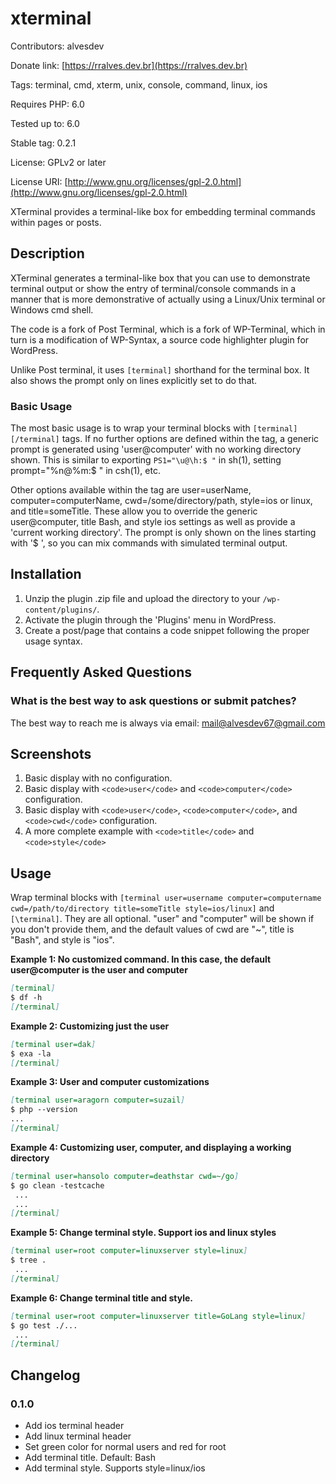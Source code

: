 # xterminal

Contributors: alvesdev

Donate link: [https://rralves.dev.br](https://rralves.dev.br)

Tags: terminal, cmd, xterm, unix, console, command, linux, ios

Requires PHP: 6.0

Tested up to: 6.0

Stable tag: 0.2.1

License: GPLv2 or later

License URI: [http://www.gnu.org/licenses/gpl-2.0.html](http://www.gnu.org/licenses/gpl-2.0.html)

XTerminal provides a terminal-like box for embedding terminal commands within pages or posts.

## Description

XTerminal generates a terminal-like box that you can use to demonstrate terminal output or show the entry of terminal/console commands in a manner that is more demonstrative of actually using a Linux/Unix terminal or Windows cmd shell.

The code is a fork of Post Terminal, which is a fork of WP-Terminal, which in turn is a modification of WP-Syntax, a source code highlighter plugin for WordPress.

Unlike Post terminal, it uses `[terminal]` shorthand for the terminal box. It also shows the prompt only on lines explicitly set to do that.

### Basic Usage

The most basic usage is to wrap your terminal blocks with `[terminal][/terminal]` tags. If no further options are defined within the tag, a generic prompt is generated using 'user@computer' with no working directory shown. This is similar to exporting `PS1="\u@\h:$ "` in sh(1), setting prompt="%n@%m:$ " in csh(1), etc.

Other options available within the tag are user=userName, computer=computerName, cwd=/some/directory/path, style=ios or linux, and title=someTitle. These allow you to override the generic user@computer, title Bash, and style ios settings as well as provide a 'current working directory'. The prompt is only shown on the lines starting with '$ ', so you can mix commands with simulated terminal output.

## Installation

1. Unzip the plugin .zip file and upload the directory to your `/wp-content/plugins/`.
2. Activate the plugin through the 'Plugins' menu in WordPress.
3. Create a post/page that contains a code snippet following the proper usage syntax.

## Frequently Asked Questions

### What is the best way to ask questions or submit patches?
The best way to reach me is always via email: [mail@alvesdev67@gmail.com](mailto:mail@alvesdev67@gmail.com)

## Screenshots

1. Basic display with no configuration.
2. Basic display with `<code>user</code>` and `<code>computer</code>` configuration.
3. Basic display with `<code>user</code>`, `<code>computer</code>`, and `<code>cwd</code>` configuration.
4. A more complete example with `<code>title</code>` and `<code>style</code>`

## Usage

Wrap terminal blocks with `[terminal user=username computer=computername cwd=/path/to/directory title=someTitle style=ios/linux]` and `[\terminal]`. They are all optional. "user" and "computer" will be shown if you don't provide them, and the default values of cwd are "~", title is "Bash", and style is "ios".

**Example 1: No customized command. In this case, the default user@computer is the user and computer**

```markdown
[terminal]
$ df -h
[/terminal]
```

**Example 2: Customizing just the user**

```markdown
[terminal user=dak]
$ exa -la
[/terminal]
```

**Example 3: User and computer customizations**

```markdown
[terminal user=aragorn computer=suzail]
$ php --version
...
[/terminal]
```

**Example 4: Customizing user, computer, and displaying a working directory**

```markdown
[terminal user=hansolo computer=deathstar cwd=~/go]
$ go clean -testcache
 ...
 ... 
[/terminal]
```

**Example 5: Change terminal style. Support ios and linux styles**

```markdown
[terminal user=root computer=linuxserver style=linux]
$ tree .
 ... 
[/terminal]
```

**Example 6: Change terminal title and style.**

```markdown
[terminal user=root computer=linuxserver title=GoLang style=linux]
$ go test ./...
 ... 
[/terminal]
```

## Changelog

### 0.1.0
* Add ios terminal header
* Add linux terminal header
* Set green color for normal users and red for root
* Add terminal title. Default: Bash
* Add terminal style. Supports style=linux/ios
